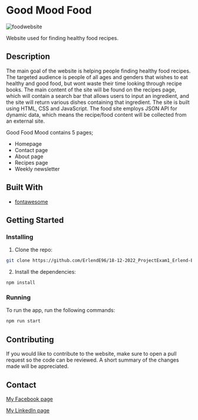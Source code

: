 # Good Mood Food

![foodwebsite](https://user-images.githubusercontent.com/96021420/213921676-5025d406-9ad4-4fcb-a796-2d671582427e.png)


Website used for finding healthy food recipes.

## Description
The main goal of the website is helping people finding healthy food recipes. The targeted audience is people of all ages and genders that wishes to eat healthy and good food, but wont waste their time looking through recipe books.
The main content of the site will be found on the recipes page, which will contain a search bar that allows users to input an ingredient, and the site will return various dishes containing that ingredient.
The site is built using HTML, CSS and JavaScript. The food site employs JSON API for dynamic data, which means the recipe/food content will be collected from an external site.

Good Food Mood contains 5 pages; 

-	Homepage
-	Contact page
-	About page
-	Recipes page
-	Weekly newsletter

## Built With

- [fontawesome](https://fontawesome.com/)

## Getting Started

### Installing

1. Clone the repo:

```bash
git clone https://github.com/ErlendE96/18-12-2022_ProjectExam1_Erlend-Espe
```

2. Install the dependencies:

```
npm install
```

### Running

To run the app, run the following commands:

```bash
npm run start
```

## Contributing

If you would like to contribute to the website, make sure to open a pull request so the code can be reviewed. A short summary of the changes made will be appreciated.

## Contact

[My Facebook page](https://www.facebook.com/erlend.espe/)

[My LinkedIn page](https://www.linkedin.com/mwlite/in/erlend-espe-3852b724a)
